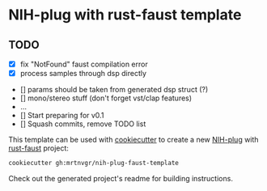 # NIH-plug with rust-faust template

## TODO

- [x] fix "NotFound" faust compilation error
- [x] process samples through dsp directly
- [] params should be taken from generated dsp struct (?)
- [] mono/stereo stuff (don't forget vst/clap features)
- …
- [] Start preparing for v0.1
- [] Squash commits, remove TODO list

This template can be used with
[cookiecutter](https://github.com/cookiecutter/cookiecutter) to create a new
[NIH-plug](https://github.com/robbert-vdh/nih-plug) with [rust-faust](https://github.com/Frando/rust-faust/) project:

```bash
cookiecutter gh:mrtnvgr/nih-plug-faust-template
```

Check out the generated project's readme for building instructions.
